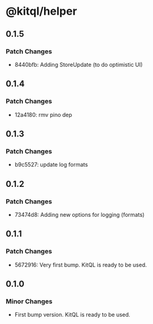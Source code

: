 # @kitql/helper

## 0.1.5

### Patch Changes

- 8440bfb: Adding StoreUpdate (to do optimistic UI)

## 0.1.4

### Patch Changes

- 12a4180: rmv pino dep

## 0.1.3

### Patch Changes

- b9c5527: update log formats

## 0.1.2

### Patch Changes

- 73474d8: Adding new options for logging (formats)

## 0.1.1

### Patch Changes

- 5672916: Very first bump. KitQL is ready to be used.

## 0.1.0

### Minor Changes

- First bump version. KitQL is ready to be used.
